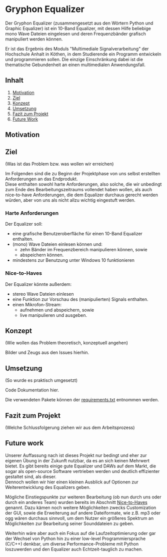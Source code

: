 # Gryphon Equalizer

Der Gryphon Equalizer (zusammengesetzt aus den Wörtern Python und Graphic Equalizer) ist ein 10-Band Equalizer, mit
dessen Hilfe beliebige mono Wave Dateien eingelesen und deren Frequenzbänder grafisch manipuliert werden können.

Er ist das Ergebnis des Moduls "Multimediale Signalverarbeitung" der Hochschule Anhalt in Köthen, in dem Studierende ein
Programm entwickeln und programmieren sollen. Die einzige Einschränkung dabei ist die thematische Gebundenheit an einen
multimedialen Anwendungsfall.

## Inhalt

1. [Motivation](#motivation)
2. [Ziel]()
3. [Konzept]()
4. [Umsetzung]()
5. [Fazit zum Projekt]()
6. [Future Work]()

## Motivation

## Ziel

(Was ist das Problem bzw. was wollen wir erreichen)

Im Folgenden sind die zu Beginn der Projektphase von uns selbst erstellten Anforderungen an das Endprodukt.  
Diese enthalten sowohl harte Anforderungen, also solche, die wir unbedingt zum Ende des Bearbeitungszeitraums vollendet
haben wollen, als auch nice-to-have Anforderungen, die dem Equalizer durchaus gerecht werden würden, aber von uns als
nicht allzu wichtig eingestuft werden.

### Harte Anforderungen

Der Equalizer soll:

- eine grafische Benutzeroberfläche für einen 10-Band Equalizer enthalten.
- (mono) Wave Dateien einlesen können und:
    - zehn Bänder im Frequenzbereich manipulieren können, sowie
    - abspeichern können.
- mindestens zur Benutzung unter Windows 10 funktionieren

### Nice-to-Haves

Der Equalizer könnte außerdem:

- stereo Wave Dateien einlesen
- eine Funktion zur Vorschau des (manipulierten) Signals enthalten.
- einen Mikrofon-Stream:
    - aufnehmen und abspeichern, sowie
    - live manipulieren und ausgeben.

## Konzept

(Wie wollen das Problem theoretisch, konzeptuell angehen)

Bilder und Zeugs aus den Issues hierhin.

## Umsetzung

(So wurde es praktisch umgesetzt)

Code Dokumentation hier.

Die verwendeten Pakete können der [requirements.txt](./requirements.txt) entnommen werden.

## Fazit zum Projekt

(Welche Schlussfolgerung ziehen wir aus dem Arbeitsprozess)

## Future work

Unserer Auffassung nach ist dieses Projekt nur bedingt und eher zur eigenen Übung in der Zukunft nutzbar, da es an sich
keinen Mehrwert bietet. Es gibt bereits einige gute Equalizer und DAWs auf dem Markt, die sogar als open-source Software
vertrieben werden und deutlich effizienter gestaltet sind, als dieser.  
Dennoch wollen wir hier einen kleinen Ausblick auf Optionen zur Weiterentwicklung des Equalizers geben.

Mögliche Einstiegspunkte zur weiteren Bearbeitung (ob nun durch uns oder durch ein anderes Team) wurden bereits im
Abschnitt [Nice-to-Haves](#nice-to-haves) genannt. Dazu kämen noch weitere Möglichkeiten zwecks Customization der GUI,
sowie die Erweiterung auf andere Dateiformate, wie z.B. mp3 oder ogg wären durchaus sinnvoll, um dem Nutzer ein größeres
Spektrum an Möglichkeiten zur Bearbeitung seiner Sounddateien zu geben.

Weiterhin wäre aber auch ein Fokus auf die Laufzeitoptimierung oder gar der Wechsel von Python hin zu einer low-level
Programmiersprache (C/C++) denkbar, um diverse Performance-Probleme mit Python loszuwerden und den Equalizer auch
Echtzeit-tauglich zu machen.
